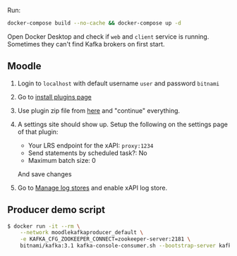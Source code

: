 Run:

```bash
docker-compose build --no-cache && docker-compose up -d
```

Open Docker Desktop and check if `web` and `client` service is running. Sometimes they can't find Kafka brokers on first start.

## Moodle

1. Login to `localhost` with default username `user` and password `bitnami`
2. Go to [install plugins page](http://localhost/admin/tool/installaddon/index.php)
3. Use plugin zip file from [here](https://github.com/iceghost/moodle-logstore_xapi/releases/tag/v5.0.0-beta) and "continue" everything.
4. A settings site should show up. Setup the following on the settings page of that plugin:

   - Your LRS endpoint for the xAPI: `proxy:1234`
   - Send statements by scheduled task?: No
   - Maximum batch size: 0

   And save changes

5. Go to [Manage log stores](http://localhost/admin/settings.php?section=managelogging) and enable xAPI log store.

## Producer demo script

```bash
$ docker run -it --rm \
    --network moodlekafkaproducer_default \
    -e KAFKA_CFG_ZOOKEEPER_CONNECT=zookeeper-server:2181 \
    bitnami/kafka:3.1 kafka-console-consumer.sh --bootstrap-server kafka:9092 --topic saturday-test --from-beginning
```
